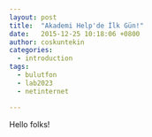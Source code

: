 ```yaml
---
layout: post
title:  "Akademi Help'de İlk Gün!"
date:   2015-12-25 10:18:06 +0800
author: coskuntekin
categories:
  - introduction
tags:
  - bulutfon
  - lab2023
  - netinternet

---
```


Hello folks!
